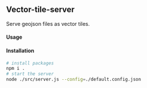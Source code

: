 ## Vector-tile-server  
Serve geojson files as vector tiles.


#### Usage


#### Installation
```bash
# install packages 
npm i .
# start the server
node ./src/server.js --config=./default.config.json
```
